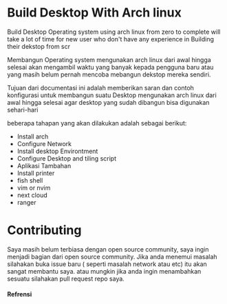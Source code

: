 # Build Desktop With Arch linux 


Build Desktop Operating system using arch linux from zero to complete 
will take a lot of time for new user who don't have any experience in 
Building their dekstop from scr

Membangun Operating system mengunakan arch linux dari awal hingga selesai akan 
mengambil waktu yang banyak kepada pengguna baru 
atau yang masih belum pernah mencoba mebangun dekstop mereka sendiri.

Tujuan dari documentasi ini adalah memberikan  saran dan contoh konfigurasi
untuk membangun suatu Desktop mengunakan arch linux dari awal hingga selesai
agar desktop yang sudah dibangun bisa digunakan sehari-hari

beberapa tahapan yang akan dilakukan adalah sebagai berikut:

- Install arch
- Configure Network
- Install desktop Environtment
- Configure Desktop and tiling script
- Aplikasi Tambahan 
- Install printer
- fish shell
- vim or nvim
- next cloud 
- ranger

# Contributing
Saya masih belum terbiasa dengan open source community,
saya ingin menjadi bagian dari open source community.
Jika anda menemui masalah silahakan buka issue baru ( seperti masalah network atau etc)
itu akan sangat membantu saya. atau mungkin jika anda ingin menambahkan sesuatu
silahakan pull request repo saya.

#### Refrensi

